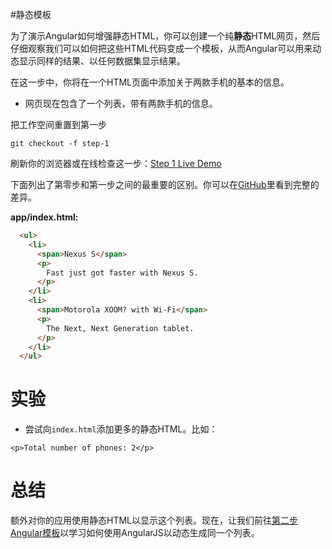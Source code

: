 #静态模板

为了演示Angular如何增强静态HTML，你可以创建一个纯**静态**HTML网页，然后仔细观察我们可以如何把这些HTML代码变成一个模板，从而Angular可以用来动态显示同样的结果、以任何数据集显示结果。

在这一步中，你将在一个HTML页面中添加关于两款手机的基本的信息。

- 网页现在包含了一个列表，带有两款手机的信息。

<div class="alert alert-info">

把工作空间重置到第一步

`git checkout -f step-1`

刷新你的浏览器或在线检查这一步：[Step 1 Live Demo](http://angular.github.io/angular-phonecat/step-1/app)

</div>

下面列出了第零步和第一步之间的最重要的区别。你可以在[GitHub](https://github.com/angular/angular-phonecat/compare/step-0...step-1)里看到完整的差异。

**app/index.html:**

```html
  <ul>
    <li>
      <span>Nexus S</span>
      <p>
        Fast just got faster with Nexus S.
      </p>
    </li>
    <li>
      <span>Motorola XOOM? with Wi-Fi</span>
      <p>
        The Next, Next Generation tablet.
      </p>
    </li>
  </ul>
```

# 实验

* 尝试向`index.html`添加更多的静态HTML。比如：

```
<p>Total number of phones: 2</p>
```

# 总结

额外对你的应用使用静态HTML以显示这个列表。现在，让我们前往[第二步 Angular模板](step02.html)以学习如何使用AngularJS以动态生成同一个列表。
